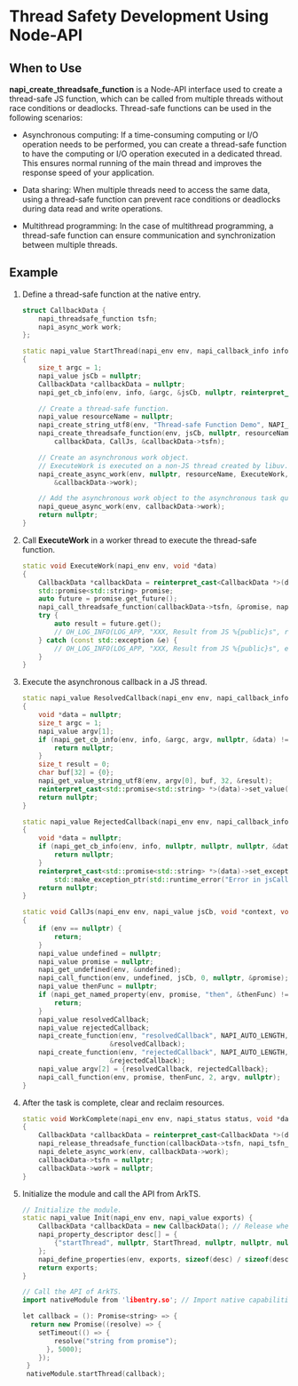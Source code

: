 # Thread Safety Development Using Node-API


## When to Use

**napi_create_threadsafe_function** is a Node-API interface used to create a thread-safe JS function, which can be called from multiple threads without race conditions or deadlocks. Thread-safe functions can be used in the following scenarios:


- Asynchronous computing: If a time-consuming computing or I/O operation needs to be performed, you can create a thread-safe function to have the computing or I/O operation executed in a dedicated thread. This ensures normal running of the main thread and improves the response speed of your application.

- Data sharing: When multiple threads need to access the same data, using a thread-safe function can prevent race conditions or deadlocks during data read and write operations.

- Multithread programming: In the case of multithread programming, a thread-safe function can ensure communication and synchronization between multiple threads.


## Example

1. Define a thread-safe function at the native entry.
   ```c++
   struct CallbackData {
       napi_threadsafe_function tsfn;
       napi_async_work work;
   };
   
   static napi_value StartThread(napi_env env, napi_callback_info info)
   {
       size_t argc = 1;
       napi_value jsCb = nullptr;
       CallbackData *callbackData = nullptr;
       napi_get_cb_info(env, info, &argc, &jsCb, nullptr, reinterpret_cast<void **>(&callbackData));
   
       // Create a thread-safe function.
       napi_value resourceName = nullptr;
       napi_create_string_utf8(env, "Thread-safe Function Demo", NAPI_AUTO_LENGTH, &resourceName);
       napi_create_threadsafe_function(env, jsCb, nullptr, resourceName, 0, 1, callbackData, nullptr, 
           callbackData, CallJs, &callbackData->tsfn);
   
       // Create an asynchronous work object.
       // ExecuteWork is executed on a non-JS thread created by libuv. The napi_create_async_work is used to simulate the scenario, in which napi_call_threadsafe_function is used to submit tasks to a JS thread from a non-JS thread.
       napi_create_async_work(env, nullptr, resourceName, ExecuteWork, WorkComplete, callbackData,
           &callbackData->work);
   
       // Add the asynchronous work object to the asynchronous task queue.
       napi_queue_async_work(env, callbackData->work);
       return nullptr;
   }
   ```

2. Call **ExecuteWork** in a worker thread to execute the thread-safe function.
   ```c++
   static void ExecuteWork(napi_env env, void *data)
   {
       CallbackData *callbackData = reinterpret_cast<CallbackData *>(data);
       std::promise<std::string> promise;
       auto future = promise.get_future();
       napi_call_threadsafe_function(callbackData->tsfn, &promise, napi_tsfn_nonblocking);
       try {
           auto result = future.get();
           // OH_LOG_INFO(LOG_APP, "XXX, Result from JS %{public}s", result.c_str());
       } catch (const std::exception &e) {
           // OH_LOG_INFO(LOG_APP, "XXX, Result from JS %{public}s", e.what());
       }
   }
   ```

3. Execute the asynchronous callback in a JS thread.
   ```c++
   static napi_value ResolvedCallback(napi_env env, napi_callback_info info)
   {
       void *data = nullptr;
       size_t argc = 1;
       napi_value argv[1];
       if (napi_get_cb_info(env, info, &argc, argv, nullptr, &data) != napi_ok) {
           return nullptr;
       }
       size_t result = 0;
       char buf[32] = {0};
       napi_get_value_string_utf8(env, argv[0], buf, 32, &result);
       reinterpret_cast<std::promise<std::string> *>(data)->set_value(std::string(buf));
       return nullptr;
   }
   
   static napi_value RejectedCallback(napi_env env, napi_callback_info info)
   {
       void *data = nullptr;
       if (napi_get_cb_info(env, info, nullptr, nullptr, nullptr, &data) != napi_ok) {
           return nullptr;
       }
       reinterpret_cast<std::promise<std::string> *>(data)->set_exception(
           std::make_exception_ptr(std::runtime_error("Error in jsCallback")));
       return nullptr;
   }
   
   static void CallJs(napi_env env, napi_value jsCb, void *context, void *data)
   {
       if (env == nullptr) {
           return;	
       }
       napi_value undefined = nullptr;
       napi_value promise = nullptr;
       napi_get_undefined(env, &undefined);
       napi_call_function(env, undefined, jsCb, 0, nullptr, &promise);
       napi_value thenFunc = nullptr;
       if (napi_get_named_property(env, promise, "then", &thenFunc) != napi_ok) {
           return;
       }
       napi_value resolvedCallback;
       napi_value rejectedCallback;
       napi_create_function(env, "resolvedCallback", NAPI_AUTO_LENGTH, ResolvedCallback, data,
   					     &resolvedCallback);
       napi_create_function(env, "rejectedCallback", NAPI_AUTO_LENGTH, RejectedCallback, data,
   					     &rejectedCallback);
       napi_value argv[2] = {resolvedCallback, rejectedCallback};
       napi_call_function(env, promise, thenFunc, 2, argv, nullptr);
   }
   ```

4. After the task is complete, clear and reclaim resources.
   ```c++
   static void WorkComplete(napi_env env, napi_status status, void *data)
   {
       CallbackData *callbackData = reinterpret_cast<CallbackData *>(data);
       napi_release_threadsafe_function(callbackData->tsfn, napi_tsfn_release);
       napi_delete_async_work(env, callbackData->work);
       callbackData->tsfn = nullptr;
       callbackData->work = nullptr;
   }
   ```

5. Initialize the module and call the API from ArkTS.
   ```c++
   // Initialize the module.
   static napi_value Init(napi_env env, napi_value exports) {
       CallbackData *callbackData = new CallbackData(); // Release when the thread exits.
       napi_property_descriptor desc[] = {
           {"startThread", nullptr, StartThread, nullptr, nullptr, nullptr, napi_default, callbackData},
       };
       napi_define_properties(env, exports, sizeof(desc) / sizeof(desc[0]), desc);
       return exports;
   }
   
   // Call the API of ArkTS.
   import nativeModule from 'libentry.so'; // Import native capabilities.

   let callback = (): Promise<string> => {
     return new Promise((resolve) => {
       setTimeout(() => {
           resolve("string from promise");
         }, 5000);
       });
    }
    nativeModule.startThread(callback);
   ```

